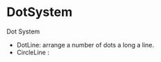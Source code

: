 # DotSystem
Dot System

<ul>
  <li> DotLine: arrange a number of dots a long a line. </li>
  <li> CircleLine : </li>
</ul>
